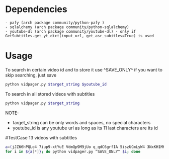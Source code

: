 # Dependencies
    - pafy (arch package community/python-pafy )
    - sqlalchemy (arch package community/python-sqlalchemy)
    - youtube-dl (arch package community/youtube-dl) - only if GetSubtitles.get_yt_dict(input_url, get_asr_subitles=True) is used
# Usage
To search in certain video id and to store it
use ^SAVE_ONLY^ if you want to skip searching, just save
```bash
python vidpager.py $target_string $youtube_id
```
To search in all stored videos with subtitles
```bash
python vidpager.py $target_string
```
NOTE:
- target_string can be only words and spaces, no special characters
- youtube_id is any youtube url as long as its 11 last characters are its id

#TestCase
13 videos with subtitles
```bash
a=(jJZ66hPQLe4 7iup9-xtYuE VdmQp9M9jUo q_qdC6grfIA 5iszUCmLyW4 3NxKH1MK4z8 dFccny3iGbo f_4Q9Iv7_Ao PKfR6bAXr-c K9G9lfA8fa8 z2DpcdYuRGo s9yoGGIF6lQ 3_5rRtarU-Y)
for i in ${a[*]}; do python vidpager.py ^SAVE_ONLY^ $i; done
```
